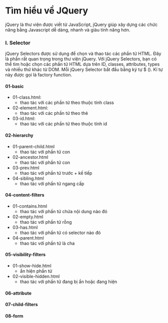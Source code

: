 # Tìm hiểu về JQuery
jQuery là thư viện được viết từ JavaScript, jQuery giúp xây dựng các chức năng bằng Javascript dễ dàng, nhanh và giàu tính năng hơn.
### I. Selector
jQuery Selectors được sử dụng để chọn và thao tác các phần tử HTML. Đây là phần rất quan trọng trong thư viện jQuery. Với jQuery Selectors, bạn có thể tìm hoặc chọn các phần tử HTML dựa trên ID, classes, attributes, types và nhiều thứ khác từ DOM. Mỗi jQuery Selector bắt đầu bằng ký tự $ (). Kí tự này được gọi là factory function.
#### 01-basic
- 01-class.html: 
    - thao tác với các phần tử theo thuộc tính class
- 02-element.html: 
    - thao tác với các phần tử theo thẻ
- 03-id.html: 
    - thao tác với các phần tử theo thuộc tính id
#### 02-hierarchy
- 01-parent-child.html
    - thao tác với phần tử con
- 02-ancestor.html
    - thao tác với phần tử con
- 03-prev.html
    - thao tác với phần tử trước + kế tiếp
- 04-sibling.html
    - thao tác với phần tử ngang cấp
#### 04-content-filters
- 01-contains.html
    - thao tác với phần tử chứa nội dung nào đó
- 02-empty.html
    - thao tác với phần tử rỗng
- 03-has.html
    - thao tác với phần tử có selector nào đó
- 04-parent.html
    - thao tác với phần tử là cha
#### 05-visibility-filters
- 01-show-hide.html
    - ẩn hiện phần tử
- 02-visible-hidden.html
    - thao tác với phần tử đang bị ẩn hoặc đang hiện
#### 06-attribute

#### 07-child-filters
#### 08-form
